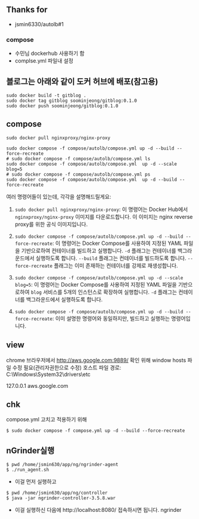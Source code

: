 
## Thanks for
- jsmin6330/autolb#1

### compose
- 수민님 dockerhub 사용하기 함
- complse.yml 파일내 설정


## 블로그는 아래와 같이 도커 허브에 배포(참고용)
```
sudo docker build -t gitblog .
sudo docker tag gitblog soominjeong/gitblog:0.1.0
sudo docker push soominjeong/gitblog:0.1.0
```

## compose
```
sudo docker pull nginxproxy/nginx-proxy

sudo docker compose -f compose/autolb/compose.yml up -d --build --force-recreate
# sudo docker compose -f compose/autolb/compose.yml ls
sudo docker compose -f compose/autolb/compose.yml  up -d --scale blog=5
# sudo docker compose -f compose/autolb/compose.yml ps
sudo docker compose -f compose/autolb/compose.yml  up -d --build --force-recreate
```
여러 명령어들이 있는데, 각각을 설명해드릴게요:

1. `sudo docker pull nginxproxy/nginx-proxy`: 이 명령어는 Docker Hub에서 `nginxproxy/nginx-proxy` 이미지를 다운로드합니다. 이 이미지는 nginx reverse proxy를 위한 공식 이미지입니다.

2. `sudo docker compose -f compose/autolb/compose.yml up -d --build --force-recreate`: 이 명령어는 Docker Compose를 사용하여 지정된 YAML 파일을 기반으로하여 컨테이너를 빌드하고 실행합니다. `-d` 플래그는 컨테이너를 백그라운드에서 실행하도록 합니다. `--build` 플래그는 컨테이너를 빌드하도록 합니다. `--force-recreate` 플래그는 이미 존재하는 컨테이너를 강제로 재생성합니다.

3. `sudo docker compose -f compose/autolb/compose.yml up -d --scale blog=5`: 이 명령어는 Docker Compose를 사용하여 지정된 YAML 파일을 기반으로하여 `blog` 서비스를 5개의 인스턴스로 확장하여 실행합니다. `-d` 플래그는 컨테이너를 백그라운드에서 실행하도록 합니다.

4. `sudo docker compose -f compose/autolb/compose.yml up -d --build --force-recreate`: 이미 설명한 명령어와 동일하지만, 빌드하고 실행하는 명령어입니다.

## view
chrome 브라우저에서 http://aws.google.com:9889/
확인 위해 window hosts 파일 수정 필요(관리자권한으로 수정)
호스트 파일 경로: C:\Windows\System32\drivers\etc

127.0.0.1 aws.google.com

## chk
compose.yml 고치고 적용하기 위해
```
$ sudo docker compose -f compose.yml up -d --build --force-recreate
```

## nGrinder실행
```
$ pwd /home/jsmin630/app/ng/ngrinder-agent 
$ ./run_agent.sh
```
- 이걸 먼저 실행하고

```
$ pwd /home/jsmin630/app/ng/controller 
$ java -jar ngrinder-controller-3.5.8.war
```
- 이걸 실행하신 다음에 http://localhost:8080/ 접속하시면 됩니다. ngrinder
